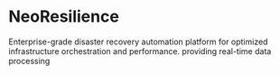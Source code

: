 # NeoResilience
Enterprise-grade disaster recovery automation platform for optimized infrastructure orchestration and performance. providing real-time data processing
